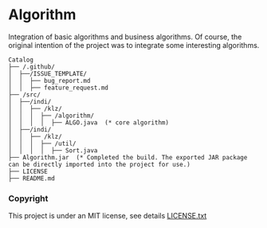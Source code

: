 # Algorithm
Integration of basic algorithms and business algorithms. Of course, the original intention of the project was to integrate some interesting algorithms.

```
Catalog 
├── /.github/
│  ├──/ISSUE_TEMPLATE/
│  │  ├── bug_report.md
│  │  ├── feature_request.md
├── /src/
│  ├──/indi/
│  │  ├── /klz/
│  │  │  ├── /algorithm/
│  │  │  │  ├── ALGO.java  (* core algorithm)
│  ├──/indi/
│  │  ├── /klz/
│  │  │  ├── /util/
│  │  │  │  ├── Sort.java
├── Algorithm.jar  (* Completed the build. The exported JAR package can be directly imported into the project for use.)
├── LICENSE
├── README.md
```


### Copyright
This project is under an MIT license, see details [LICENSE.txt](https://github.com/KLZ98/Algorithm/blob/main/LICENSE)
